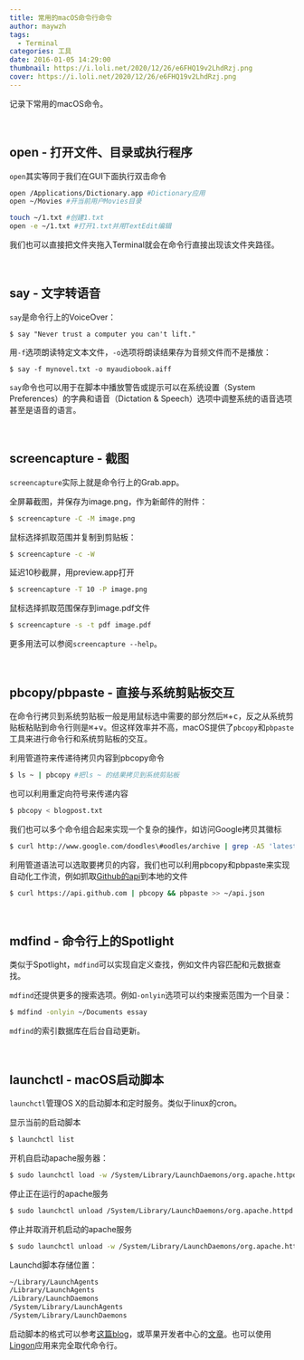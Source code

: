 ```yaml
---
title: 常用的macOS命令行命令
author: maywzh
tags:
  - Terminal
categories: 工具
date: 2016-01-05 14:29:00
thumbnail: https://i.loli.net/2020/12/26/e6FHQ19v2LhdRzj.png
cover: https://i.loli.net/2020/12/26/e6FHQ19v2LhdRzj.png
---
```

记录下常用的macOS命令。
<!--more-->

&nbsp;
## open - 打开文件、目录或执行程序

`open`其实等同于我们在GUI下面执行双击命令

```bash
open /Applications/Dictionary.app #Dictionary应用 
open ~/Movies #开当前用户Movies目录

touch ~/1.txt #创建1.txt
open -e ~/1.txt #打开1.txt并用TextEdit编辑
```

我们也可以直接把文件夹拖入Terminal就会在命令行直接出现该文件夹路径。


&nbsp;
## say - 文字转语音

`say`是命令行上的VoiceOver：

```
$ say "Never trust a computer you can't lift."
```

用`-f`选项朗读特定文本文件，`-o`选项将朗读结果存为音频文件而不是播放：

```
$ say -f mynovel.txt -o myaudiobook.aiff
```

`say`命令也可以用于在脚本中播放警告或提示可以在系统设置（System Preferences）的字典和语音（Dictation & Speech）选项中调整系统的语音选项甚至是语音的语言。


&nbsp;
## screencapture - 截图

`screencapture`实际上就是命令行上的Grab.app。

全屏幕截图，并保存为image.png，作为新邮件的附件：

``` bash
$ screencapture -C -M image.png 
```

鼠标选择抓取范围并复制到剪贴板：

```bash
$ screencapture -c -W
```

延迟10秒截屏，用preview.app打开

```bash
$ screencapture -T 10 -P image.png
```

鼠标选择抓取范围保存到image.pdf文件

```bash
$ screencapture -s -t pdf image.pdf
```

更多用法可以参阅`screencapture --help`。


&nbsp;
## pbcopy/pbpaste - 直接与系统剪贴板交互

在命令行拷贝到系统剪贴板一般是用鼠标选中需要的部分然后<kbd>⌘</kbd>+<kbd>c</kbd>，反之从系统剪贴板粘贴到命令行则是<kbd>⌘</kbd>+<kbd>v</kbd>。但这样效率并不高，macOS提供了`pbcopy`和`pbpaste`工具来进行命令行和系统剪贴板的交互。

利用管道符来传递待拷贝内容到pbcopy命令

```bash
$ ls ~ | pbcopy #把ls ~ 的结果拷贝到系统剪贴板 
```

也可以利用重定向符号来传递内容

```bash
$ pbcopy < blogpost.txt
```

我们也可以多个命令组合起来实现一个复杂的操作，如访问Google拷贝其徽标

```bash
$ curl http://www.google.com/doodles\#oodles/archive | grep -A5 'latest-doodle on' | grep 'img src' | sed s/.*'<img src="\/\/'/''/ | sed s/'" alt=".*'/''/ | pbcopy
```

利用管道语法可以选取要拷贝的内容，我们也可以利用pbcopy和pbpaste来实现自动化工作流，例如抓取[Github的api](api.github.com)到本地的文件

```bash
$ curl https://api.github.com | pbcopy && pbpaste >> ~/api.json
```


&nbsp;
## mdfind - 命令行上的Spotlight

类似于Spotlight，`mdfind`可以实现自定义查找，例如文件内容匹配和元数据查找。

`mdfind`还提供更多的搜索选项。例如`-onlyin`选项可以约束搜索范围为一个目录：

```bash
$ mdfind -onlyin ~/Documents essay
```

`mdfind`的索引数据库在后台自动更新。


&nbsp;
## launchctl - macOS启动脚本

`launchctl`管理OS X的启动脚本和定时服务。类似于linux的cron。

显示当前的启动脚本

```bash
$ launchctl list
```

开机自启动apache服务器：

```bash
$ sudo launchctl load -w /System/Library/LaunchDaemons/org.apache.httpd.plist
```

停止正在运行的apache服务

```bash
$ sudo launchctl unload /System/Library/LaunchDaemons/org.apache.httpd.plist 
```

停止并取消开机启动的apache服务

```bash
$ sudo launchctl unload -w /System/Library/LaunchDaemons/org.apache.httpd.plist 
```

Launchd脚本存储位置：

```bash
~/Library/LaunchAgents    
/Library/LaunchAgents          
/Library/LaunchDaemons
/System/Library/LaunchAgents
/System/Library/LaunchDaemons
```

启动脚本的格式可以参考[这篇blog](http://paul.annesley.cc/2012/09/mac-os-x-launchd-is-cool/)，或苹果开发者中心的[文章](https://developer.apple.com/library/mac/documentation/MacOSX/Conceptual/BPSystemStartup/Chapters/CreatingLaunchdJobs.html)。也可以使用[Lingon](http://www.peterborgapps.com/lingon/)应用来完全取代命令行。







